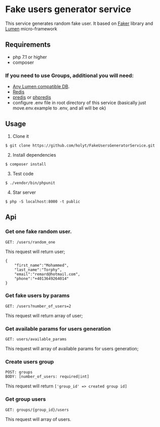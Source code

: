 # Fake users generator service

This service generates random fake user.
It based on [Faker](https://github.com/fzaninotto/Faker) library and [Lumen](https://github.com/laravel/lumen) micro-framework


## Requirements
- php 7.1 or higher
- composer

### If you need to use Groups, additional you will need:
- [Any Lumen compatible DB](https://lumen.laravel.com/docs/5.7/database).
- [Redis](https://redis.io/)
- [predis](https://github.com/nrk/predis) or [phpredis](https://github.com/phpredis/phpredis)
- configure .env file in root directory of this service (basically just move.env.example to .env, and all will be ok)

## Usage

1. Clone it

```
$ git clone https://github.com/holyt/FakeUsersGeneratorService.git
```

2. Install dependencies

```
$ composer install

```
3. Test code

```
$ ./vendor/bin/phpunit

```
4. Star server
```
$ php -S localhost:8000 -t public

```

## Api

### Get one fake random user.

```
GET: /users/random_one
```
This request will return user; 
```
{
    "first_name":"Mohammed",
    "last_name":"Torphy",
    "email":"remard@hotmail.com",
    "phone":"+4013649264014"
}
```

### Get fake users by params

```
GET: /users?number_of_users=2
```
This request will return array of user;

### Get available params for users generation

```
GET: users/available_params
```
This request will array of available params for users generation;

### Create users group

```
POST: groups
BODY: [number_of_users: required|int]
```
This request will return `['group_id' => created group id]` 
 
### Get group users

```
GET: groups/{group_id}/users
```
This request will array of users. 

